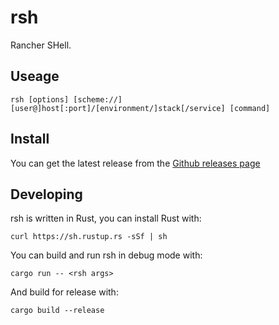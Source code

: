 # rsh

Rancher SHell.

## Useage

    rsh [options] [scheme://][user@]host[:port]/[environment/]stack[/service] [command]

## Install

You can get the latest release from the [Github releases page][releases]

[releases]: https://github.com/avvo/rsh/releases

## Developing

rsh is written in Rust, you can install Rust with:

    curl https://sh.rustup.rs -sSf | sh

You can build and run rsh in debug mode with:

    cargo run -- <rsh args>

And build for release with:

    cargo build --release
